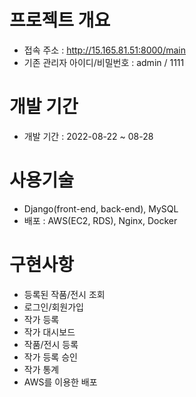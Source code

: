 # 프로젝트 개요

- 접속 주소 : http://15.165.81.51:8000/main
- 기존 관리자 아이디/비밀번호 : admin / 1111

# 개발 기간

- 개발 기간 : 2022-08-22 ~ 08-28

# 사용기술

- Django(front-end, back-end), MySQL
- 배포 : AWS(EC2, RDS), Nginx, Docker

# 구현사항

- 등록된 작품/전시 조회
- 로그인/회원가입
- 작가 등록
- 작가 대시보드
- 작품/전시 등록
- 작가 등록 승인
- 작가 통계
- AWS를 이용한 배포
